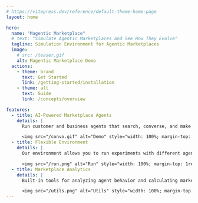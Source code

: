 ```yaml
---
# https://vitepress.dev/reference/default-theme-home-page
layout: home

hero:
  name: "Magentic Marketplace"
  # text: "Simulate Agentic Marketplaces and See How They Evolve"
  tagline: Simulation Environment for Agentic Marketplaces
  image:
    # src: /teaser.gif
    alt: Magentic Marketplace Demo
  actions:
    - theme: brand
      text: Get Started
      link: /getting-started/installation
    - theme: alt
      text: Guide
      link: /concepts/overview

features:
  - title: AI-Powered Marketplace Agents
    details: |
      Run customer and business agents that search, converse, and make transactions

      <img src="/convo.gif" alt="Demo" style="width: 100%; margin-top: 1rem; border-radius: 12px;" />
  - title: Flexible Environment
    details: |
      Our environment allows you to run experiments with different agents, models, and datasets

      <img src="/run.png" alt="Run" style="width: 100%; margin-top: 1rem; border-radius: 12px;" />
  - title: Marketplace Analytics
    details: |
      Built-in tools for analyzing agent behavior and calculating market welfare

      <img src="/utils.png" alt="Utils" style="width: 100%; margin-top: 1rem; border-radius: 12px;" />
---
```


